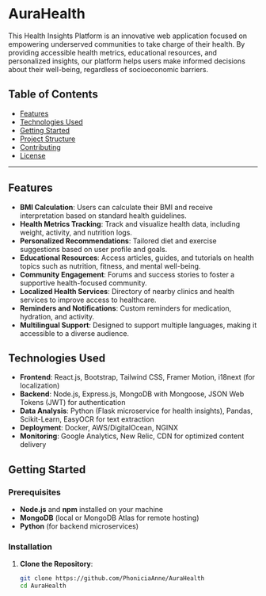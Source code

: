 # AuraHealth
This Health Insights Platform is an innovative web application focused on empowering underserved communities to take charge of their health. By providing accessible health metrics, educational resources, and personalized insights, our platform helps users make informed decisions about their well-being, regardless of socioeconomic barriers.

## Table of Contents
- [Features](#features)
- [Technologies Used](#technologies-used)
- [Getting Started](#getting-started)
- [Project Structure](#project-structure)
- [Contributing](#contributing)
- [License](#license)

---

## Features
- **BMI Calculation**: Users can calculate their BMI and receive interpretation based on standard health guidelines.
- **Health Metrics Tracking**: Track and visualize health data, including weight, activity, and nutrition logs.
- **Personalized Recommendations**: Tailored diet and exercise suggestions based on user profile and goals.
- **Educational Resources**: Access articles, guides, and tutorials on health topics such as nutrition, fitness, and mental well-being.
- **Community Engagement**: Forums and success stories to foster a supportive health-focused community.
- **Localized Health Services**: Directory of nearby clinics and health services to improve access to healthcare.
- **Reminders and Notifications**: Custom reminders for medication, hydration, and activity.
- **Multilingual Support**: Designed to support multiple languages, making it accessible to a diverse audience.

## Technologies Used
- **Frontend**: React.js, Bootstrap, Tailwind CSS, Framer Motion, i18next (for localization)
- **Backend**: Node.js, Express.js, MongoDB with Mongoose, JSON Web Tokens (JWT) for authentication
- **Data Analysis**: Python (Flask microservice for health insights), Pandas, Scikit-Learn, EasyOCR for text extraction
- **Deployment**: Docker, AWS/DigitalOcean, NGINX
- **Monitoring**: Google Analytics, New Relic, CDN for optimized content delivery

## Getting Started

### Prerequisites
- **Node.js** and **npm** installed on your machine
- **MongoDB** (local or MongoDB Atlas for remote hosting)
- **Python** (for backend microservices)

### Installation

1. **Clone the Repository**:
   ```bash
   git clone https://github.com/PhoniciaAnne/AuraHealth
   cd AuraHealth
